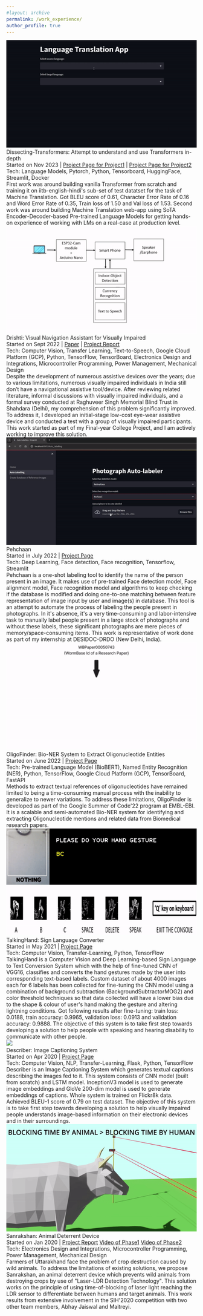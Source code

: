 ```yaml
---
#layout: archive
permalink: /work_experience/
author_profile: true
---
```


<div class="research-block">
	<div class="left">
		<span class="research-img">
			<img src="/images/NMT_gif.gif">
		</span>
	</div>
	<div class="right">
		<div class="title">Dissecting-Transformers: Attempt to understand and use Transformers in-depth</div>
		<div class="sub-title">Started on Nov 2023 | <a target="_blank" class="tab_paper"  href="https://github.com/malayjoshi13/Understanding-Transformer">Project Page for Project1</a> | <a target="_blank" class="tab_paper"  href="https://github.com/malayjoshi13/NeuralMachineTranslator">Project Page for Project2</a></div>
		<div class="sub-title">Tech: Language Models, Pytorch, Python, Tensorboard, HuggingFace, Streamlit, Docker</div>		
		<span class="research-text">First work was around building vanilla Transformer from scratch and training it on iitb-english-hindi's sub-set of test datatset for the task of Machine Translation. Got BLEU score of 0.61, Character Error Rate of 0.16 and Word Error Rate of 0.35, Train loss of 1.50 and Val loss of 1.53. Second work was around building Machine Translation web-app using SoTA Encoder-Decoder-based Pre-trained Language Models for getting hands-on experience of working with LMs on a real-case at production level.</span>
	</div>
</div>


<div class="research-block">
	<div class="left">
		<span class="research-img">
			<img src="/images/drishti_gif.gif">
		</span>
	</div>
	<div class="right">
		<div class="title">Drishti: Visual Navigation Assistant for Visually Impaired</div>
		<div class="sub-title">Started on Sept 2022 | <a target="_blank" class="tab_paper"  href="https://iopscience.iop.org/article/10.1088/1742-6596/2570/1/012032">Paper</a> | <a target="_blank" class="tab_paper"  href="/files/Drishti_Report.pdf">Project Report</a> </div>
		<div class="sub-title">Tech: Computer Vision, Transfer Learning, Text-to-Speech, Google Cloud Platform (GCP), Python, TensorFlow, TensorBoard, Electronics Design and Integrations, Microcontroller Programming, Power Management, Mechanical Design </div>		
		<span class="research-text">Despite the development of numerous assistive devices over the years; due to various limitations, numerous visually impaired individuals in India still don’t have a navigational assistive tool/device. After reviewing related literature, informal discussions with visually impaired individuals, and a formal survey conducted at Raghuveer Singh Memorial Blind Trust in Shahdara (Delhi), my comprehension of this problem significantly improved. To address it, I developed an initial-stage low-cost eye-wear assistive device and conducted a test with a group of visually impaired participants. This work started as part of my Final-year College Project, and I am actively working to improve this solution.</span>
	</div>
</div>


<div class="research-block">
	<div class="left">
		<span class="research-img">
			<img src="/images/Pehchaan_gif.gif">
		</span>
	</div>
	<div class="right">
		<div class="title">Pehchaan</div>
		<div class="sub-title">Started in July 2022 | <a target="_blank" class="tab_paper"  href="https://github.com/malayjoshi13/Pehchaan">Project Page</a></div>
		<div class="sub-title">Tech: Deep Learning, Face detection, Face recognition, Tensorflow, Streamlit</div>		
		<span class="research-text"> Pehchaan is a one-shot labeling tool to identify the name of the person present in an image. It makes use of pre-trained Face detection model, Face alignment model, Face recognition model and algorithms to keep checking if the database is modified and doing one-to-one matching between feature representation of image input by user and image(s) in database. This tool is an attempt to automate the process of labeling the people present in photographs. In it's absence, it's a very time-consuming and labor-intensive task to manually label people present in a large stock of photographs and without these labels, these significant photographs are mere pieces of memory/space-consuming items. This work is representative of work done as part of my internship at DESIDOC-DRDO (New Delhi, India).</span>
	</div>
</div>


<div class="research-block">
	<div class="left">
		<span class="research-img">
			<img src="/images/gsoc_gif.gif">
		</span>
	</div>
	<div class="right">
		<div class="title">OligoFinder: Bio-NER System to Extract Oligonucleotide Entities</div>
		<div class="sub-title">Started on June 2022 | <a target="_blank" class="tab_paper"  href="https://summerofcode.withgoogle.com/programs/2022/projects/5b96vIqa">Project Page</a></div>
		<div class="sub-title">Tech: Pre-trained Language Model (BioBERT), Named Entity Recognition (NER), Python, TensorFlow, Google Cloud Platform (GCP), TensorBoard, FastAPI</div>		
		<span class="research-text">Methods to extract textual references of oligonucleotides have remained limited to being a time-consuming manual process with the inability to generalize to newer variations. To address these limitations, OligoFinder is developed as part of the Google Summer of Code'22 program at EMBL-EBI. It is a scalable and semi-automated Bio-NER system for identifying and extracting Oligonucleotide mentions and related data from Biomedical research papers.</span>
	</div>
</div>


<!-- <div class="research-block">
	<div class="left">
		<span class="research-img">
			<img src="/images/teasers/faceoff.gif">
		</span>
	</div>
	<div class="right">
		<div class="title">News-Shell</div>
		<div class="sub-title">Started in July 2022 | <a target="_blank" class="tab_paper"  href="add link">project page</a></div>
		<div class="sub-title">Tech: add tech </div>		
		<span class="research-text"> tell about project....extension of work "ShortRead" (add link of ShortRead project) started in Dec 2021.......</span>
	</div>
</div> -->


<div class="research-block">
	<div class="left">
		<span class="research-img">
			<img src="/images/talkinghand_gif.gif">
		</span>
	</div>
	<div class="right">
		<div class="title">TalkingHand: Sign Language Converter</div>
		<div class="sub-title">Started in May 2021 | <a target="_blank" class="tab_paper"  href="https://github.com/malayjoshi13/TalkingHand">Project Page</a></div>
		<div class="sub-title">Tech: Computer Vision, Transfer-Learning, Python, TensorFlow </div>		
		<span class="research-text"> TalkingHand is a Computer Vision and Deep Learning-based Sign Language to Text Conversion System which with the help of fine-tuned CNN of VGG16, classifies and converts the hand gestures made by the user into corresponding text-based labels.	Custom dataset of about 4000 images each for 6 labels has been collected for fine-tuning the CNN model using a combination of background subtraction (BackgroundSubtractorMOG2) and color threshold techniques so that data collected will have a lower bias due to the shape & colour of user's hand making the gesture and altering lightning conditions. Got following results after fine-tuning: train loss: 0.0188, train accuracy: 0.9965, validation loss: 0.0913 and validation accuracy: 0.9888. The objective of this system is to take first step towards developing a solution to help people with speaking and hearing disability to communicate with other people.

</span>
	</div>
</div>


<div class="research-block">
	<div class="left">
		<span class="research-img">
			<img src="/images/describer_gif.gif">
		</span>
	</div>
	<div class="right">
		<div class="title">Describer: Image Captioning System</div>
		<div class="sub-title">Started on Apr 2020 | <a target="_blank" class="tab_paper"  href="https://github.com/malayjoshi13/Describer">Project Page</a></div>
		<div class="sub-title">Tech: Computer Vision, NLP, Transfer-Learning, Flask, Python, TensorFlow </div>		
		<span class="research-text">Describer is an Image Captioning System which generates textual captions describing the images fed to it. This system consists of CNN model (built from scratch) and LSTM model. InceptionV3 model is used to generate image embeddings and GloVe 200-dim model is used to generate embeddings of captions. Whole system is trained on Flickr8k data. Achieved BLEU-1 score of 0.79 on test dataset. The objective of this system is to take first step towards developing a solution to help visually impaired people understands image-based information on their electronic devices and in their surroundings.
		</span>
	</div>
</div>


<div class="research-block">
	<div class="left">
		<span class="research-img">
			<img src="/images/Sanrakshan_gif.gif">
		</span>
	</div>
	<div class="right">
		<div class="title">Sanrakshan: Animal Deterrent Device</div>
		<div class="sub-title">Started on Jan 2020 | <a target="_blank" class="tab_paper" href="https://malayjoshi13.github.io/files/Sanrakshan_Report.pdf">Project Report</a> <a target="_blank" class="tab_paper" href="https://drive.google.com/file/d/1eC4c6zvbNNxLtWwpwbPqL4ohY22w0u4Z/view?usp=sharing">Video of Phase1</a> <a target="_blank" class="tab_paper" href="https://drive.google.com/file/d/1s_1gYTDBr2nosnFjSVyBHP34kpsHunBV/view?usp=sharing">Video of Phase2</a> </div>
		<div class="sub-title">Tech: Electronics Design and Integrations, Microcontroller Programming, Power Management, Mechanical Design</div>		
		<span class="research-text"> Farmers of Uttarakhand face the problem of crop destruction caused by wild animals. To address the limitations of existing solutions, we propose Sanrakshan, an animal deterrent device which prevents wild animals from destroying crops by use of "Laser-LDR Detection Technology". This solution works on the principle of using time-of-blocking of laser light reaching the LDR sensor to differentiate between humans and target animals. This work results from extensive involvement in the SIH'2020 competition with two other team members, Abhay Jaiswal and Maitreyi.</span>
	</div>
</div>